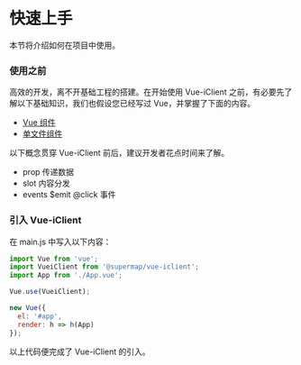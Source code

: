 # 快速上手

本节将介绍如何在项目中使用。

### 使用之前

高效的开发，离不开基础工程的搭建。在开始使用 Vue-iClient 之前，有必要先了解以下基础知识，我们也假设您已经写过 Vue，并掌握了下面的内容。

  - [Vue 组件](https://cn.vuejs.org/v2/guide/components.html)
  - [单文件组件](https://cn.vuejs.org/v2/guide/single-file-components.html)

以下概念贯穿 Vue-iClient 前后，建议开发者花点时间来了解。

  - prop 传递数据
  - slot 内容分发
  - events $emit @click 事件

### 引入 Vue-iClient

在 main.js 中写入以下内容：

```js
import Vue from 'vue';
import VueiClient from '@supermap/vue-iclient';
import App from './App.vue';

Vue.use(VueiClient);

new Vue({
  el: '#app',
  render: h => h(App)
});
```

以上代码便完成了 Vue-iClient 的引入。
